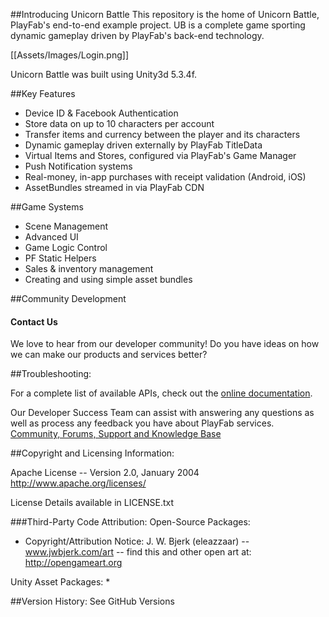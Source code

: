 ##Introducing Unicorn Battle
This repository is the home of Unicorn Battle, PlayFab's end-to-end example project. UB is a complete game sporting dynamic gameplay driven by PlayFab's back-end technology. 

[[Assets/Images/Login.png]]

Unicorn Battle was built using Unity3d 5.3.4f. 


##Key Features
  * Device ID & Facebook Authentication
  * Store data on up to 10 characters per account
  * Transfer items and currency between the player and its characters
  * Dynamic gameplay driven externally by PlayFab TitleData
  * Virtual Items and Stores, configured via PlayFab's Game Manager
  * Push Notification systems
  * Real-money, in-app purchases with receipt validation (Android, iOS)
  * AssetBundles streamed in via PlayFab CDN 

##Game Systems
  * Scene Management
  * Advanced UI
  * Game Logic Control
  * PF Static Helpers
  * Sales & inventory management
  * Creating and using simple asset bundles


##Community Development

#### Contact Us
We love to hear from our developer community! 
Do you have ideas on how we can make our products and services better?  
  
  
##Troubleshooting:

For a complete list of available APIs, check out the [online documentation](http://api.playfab.com/).

Our Developer Success Team can assist with answering any questions as well as process any feedback you have about PlayFab services.
[Community, Forums, Support and Knowledge Base](https://support.playfab.com/support/home)

##Copyright and Licensing Information:

  Apache License -- 
  Version 2.0, January 2004
  http://www.apache.org/licenses/

  License Details available in LICENSE.txt

###Third-Party Code Attribution:
Open-Source Packages:
  * Copyright/Attribution Notice: 
J. W. Bjerk (eleazzaar) -- www.jwbjerk.com/art -- find this and other open art at: http://opengameart.org

Unity Asset Packages:
  * 


##Version History:
See GitHub Versions